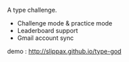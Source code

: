 A type challenge. 

- Challenge mode & practice mode
- Leaderboard support
- Gmail account sync

demo : http://slippax.github.io/type-god
